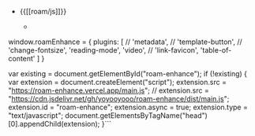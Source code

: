 - {{[[roam/js]]}}
    - ```javascript
window.roamEnhance = {
  plugins: [
//    'metadata', 
//    'template-button',
//    'change-fontsize',
    'reading-mode',
    'video',
//    'link-favicon',
    'table-of-content'
  ]
}

var existing = document.getElementById("roam-enhance");
if (!existing) {
  var extension = document.createElement("script");
  extension.src = "https://roam-enhance.vercel.app/main.js";
  // extension.src = "https://cdn.jsdelivr.net/gh/yoyooyooo/roam-enhance/dist/main.js";
  extension.id = "roam-enhance";
  extension.async = true;
  extension.type = "text/javascript";
  document.getElementsByTagName("head")[0].appendChild(extension);
}```
